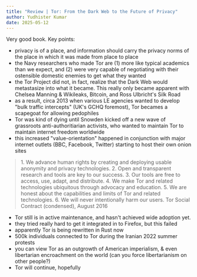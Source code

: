 ```yaml
---
title: "Review | Tor: From the Dark Web to the Future of Privacy"
author: Yudhister Kumar
date: 2025-05-12
---
```


Very good book. Key points:

- privacy is of a place, and information should carry the privacy norms of the place in which it was made from place to place
- the Navy researchers who made Tor are (1) more like typical academics than we expect, and (2) were very capable of negotiating with their ostensible domestic enemies to get what they wanted
- the Tor Project did not, in fact, realize that the Dark Web would metastasize into what it became. This really only became apparent with Chelsea Manning & Wikileaks, Bitcoin, and Ross Ulbricht's Silk Road
- as a result, circa 2013 when various LE agencies wanted to develop "bulk traffic intercepts" (UK's GCHQ foremost), Tor becames a scapegoat for allowing pedophiles
- Tor was kind of dying until Snowden kicked off a new wave of grassroots anti-authoritiarian activists, who wanted to maintain Tor to maintain internet freedom worldwide
- this increased "value-orientation" happened in conjunction with major internet outlets (BBC, Facebook, Twitter) starting to host their own onion sites
<blockquote>
1. We advance human rights by creating and deploying usable anonymity and privacy technologies.
2. Open and transparent research and tools are key to our success.
3. Our tools are free to access, use, adapt, and distribute.
4. We make Tor and related technologies ubiquitous through advocacy and education.
5. We are honest about the capabilities and limits of Tor and related technologies.
6. We will never intentionally harm our users.
Tor Social Contract (condensed), August 2016
</blockquote>

- Tor still is in active maintenance, and hasn't achieved wide adoption yet.
- they tried really hard to get it integrated in to Firefox, but this failed
- apparently Tor is being rewritten in Rust now
- 500k individuals connected to Tor during the Iranian 2022 summer protests
- you can view Tor as an outgrowth of American imperialism, & even libertarian encroachment on the world (can you force libertarianism on other people?)
- Tor will continue, hopefully